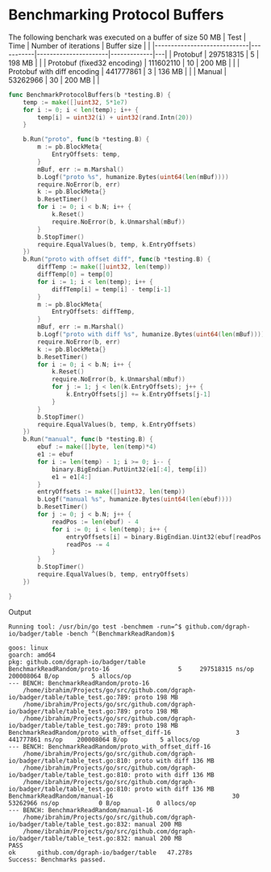 # Benchmarking Protocol Buffers
The following benchark was executed on a buffer of size 50 MB
| Test                        | Time      | Number of iterations | Buffer size |   |
|-----------------------------|-----------|----------------------|-------------|---|
| Protobuf                    | 297518315 | 5                    | 198 MB      |   |
| Protobuf (fixed32 encoding) | 111602110 | 10                   | 200 MB      |   |
| Protobuf with diff encoding | 441777861 | 3                    | 136 MB      |   |
| Manual                      |  53262966 | 30                   | 200 MB      |   |

```go
func BenchmarkProtocolBuffers(b *testing.B) {
	temp := make([]uint32, 5*1e7)
	for i := 0; i < len(temp); i++ {
		temp[i] = uint32(i) + uint32(rand.Intn(20))
	}

	b.Run("proto", func(b *testing.B) {
		m := pb.BlockMeta{
			EntryOffsets: temp,
		}
		mBuf, err := m.Marshal()
		b.Logf("proto %s", humanize.Bytes(uint64(len(mBuf))))
		require.NoError(b, err)
		k := pb.BlockMeta{}
		b.ResetTimer()
		for i := 0; i < b.N; i++ {
			k.Reset()
			require.NoError(b, k.Unmarshal(mBuf))
		}
		b.StopTimer()
		require.EqualValues(b, temp, k.EntryOffsets)
	})
	b.Run("proto with offset diff", func(b *testing.B) {
		diffTemp := make([]uint32, len(temp))
		diffTemp[0] = temp[0]
		for i := 1; i < len(temp); i++ {
			diffTemp[i] = temp[i] - temp[i-1]
		}
		m := pb.BlockMeta{
			EntryOffsets: diffTemp,
		}
		mBuf, err := m.Marshal()
		b.Logf("proto with diff %s", humanize.Bytes(uint64(len(mBuf))))
		require.NoError(b, err)
		k := pb.BlockMeta{}
		b.ResetTimer()
		for i := 0; i < b.N; i++ {
			k.Reset()
			require.NoError(b, k.Unmarshal(mBuf))
			for j := 1; j < len(k.EntryOffsets); j++ {
				k.EntryOffsets[j] += k.EntryOffsets[j-1]
			}
		}
		b.StopTimer()
		require.EqualValues(b, temp, k.EntryOffsets)
	})
	b.Run("manual", func(b *testing.B) {
		ebuf := make([]byte, len(temp)*4)
		e1 := ebuf
		for i := len(temp) - 1; i >= 0; i-- {
			binary.BigEndian.PutUint32(e1[:4], temp[i])
			e1 = e1[4:]
		}
		entryOffsets := make([]uint32, len(temp))
		b.Logf("manual %s", humanize.Bytes(uint64(len(ebuf))))
		b.ResetTimer()
		for j := 0; j < b.N; j++ {
			readPos := len(ebuf) - 4
			for i := 0; i < len(temp); i++ {
				entryOffsets[i] = binary.BigEndian.Uint32(ebuf[readPos : readPos+4])
				readPos -= 4
			}
		}
		b.StopTimer()
		require.EqualValues(b, temp, entryOffsets)
	})

}

```
Output
```
Running tool: /usr/bin/go test -benchmem -run=^$ github.com/dgraph-io/badger/table -bench ^(BenchmarkReadRandom)$

goos: linux
goarch: amd64
pkg: github.com/dgraph-io/badger/table
BenchmarkReadRandom/proto-16         	       5	 297518315 ns/op	200008064 B/op	       5 allocs/op
--- BENCH: BenchmarkReadRandom/proto-16
    /home/ibrahim/Projects/go/src/github.com/dgraph-io/badger/table/table_test.go:789: proto 198 MB
    /home/ibrahim/Projects/go/src/github.com/dgraph-io/badger/table/table_test.go:789: proto 198 MB
    /home/ibrahim/Projects/go/src/github.com/dgraph-io/badger/table/table_test.go:789: proto 198 MB
BenchmarkReadRandom/proto_with_offset_diff-16         	       3	 441777861 ns/op	200008064 B/op	       5 allocs/op
--- BENCH: BenchmarkReadRandom/proto_with_offset_diff-16
    /home/ibrahim/Projects/go/src/github.com/dgraph-io/badger/table/table_test.go:810: proto with diff 136 MB
    /home/ibrahim/Projects/go/src/github.com/dgraph-io/badger/table/table_test.go:810: proto with diff 136 MB
    /home/ibrahim/Projects/go/src/github.com/dgraph-io/badger/table/table_test.go:810: proto with diff 136 MB
BenchmarkReadRandom/manual-16                         	      30	  53262966 ns/op	       0 B/op	       0 allocs/op
--- BENCH: BenchmarkReadRandom/manual-16
    /home/ibrahim/Projects/go/src/github.com/dgraph-io/badger/table/table_test.go:832: manual 200 MB
    /home/ibrahim/Projects/go/src/github.com/dgraph-io/badger/table/table_test.go:832: manual 200 MB
PASS
ok  	github.com/dgraph-io/badger/table	47.278s
Success: Benchmarks passed.

```